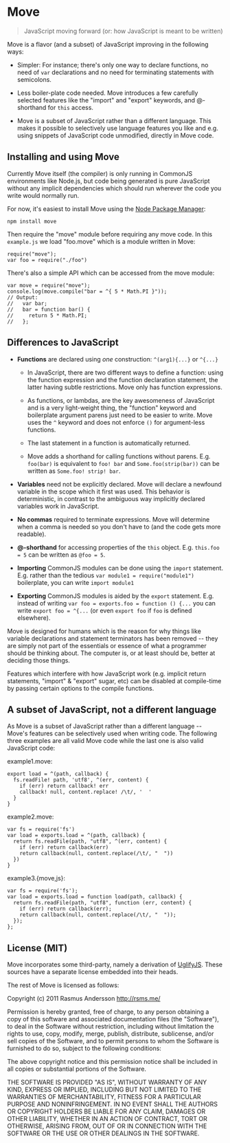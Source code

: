 # Move

> JavaScript moving forward (or: how JavaScript is meant to be written)

Move is a flavor (and a subset) of JavaScript improving in the following ways:

- Simpler: For instance; there's only one way to declare functions, no need of `var` declarations and no need for terminating statements with semicolons.

- Less boiler-plate code needed. Move introduces a few carefully selected features like the "import" and "export" keywords, and @-shorthand for `this` access.

- Move is a subset of JavaScript rather than a different language. This makes it possible to selectively use language features you like and e.g. using snippets of JavaScript code unmodified, directly in Move code.

## Installing and using Move

Currently Move itself (the compiler) is only running in CommonJS environments like Node.js, but code being generated is pure JavaScript without any implicit dependencies which should run wherever the code you write would normally run.

For now, it's easiest to install Move using the [Node Package Manager](http://npmjs.org/):

    npm install move

Then require the "move" module before requiring any move code. In this `example.js` we load "foo.move" which is a module written in Move:

    require("move");
    var foo = require("./foo")

There's also a simple API which can be accessed from the move module:

    var move = require("move");
    console.log(move.compile("bar = ^{ 5 * Math.PI }"));
    // Output:
    //   var bar;
    //   bar = function bar() {
    //     return 5 * Math.PI;
    //   };

## Differences to JavaScript

- **Functions** are declared using *one* construction: `^(arg1){...}` or `^{...}`
  
  - In JavaScript, there are two different ways to define a function: using the function expression and the function declaration statement, the latter having subtle restrictions. Move only has function expressions.
  
  - As functions, or lambdas, are the key awesomeness of JavaScript and is a very light-weight thing, the "function" keyword and boilerplate argument parens just need to be easier to write. Move uses the `^` keyword and does not enforce `()` for argument-less functions.

  - The last statement in a function is automatically returned.
  
  - Move adds a shorthand for calling functions without parens. E.g. `foo(bar)` is equivalent to `foo! bar` and `Some.foo(strip(bar))` can be written as `Some.foo! strip! bar`.

- **Variables** need not be explicitly declared. Move will declare a newfound variable in the scope which it first was used. This behavior is deterministic, in contrast to the ambiguous way implicitly declared variables work in JavaScript.

- **No commas** required to terminate expressions. Move will determine when a comma is needed so you don't have to (and the code gets more readable).

- **@-shorthand** for accessing properties of the `this` object. E.g. `this.foo = 5` can be written as `@foo = 5`.

- **Importing** CommonJS modules can be done using the `import` statement. E.g. rather than the tedious `var module1 = require("module1")` boilerplate, you can write `import module1`

- **Exporting** CommonJS modules is aided by the `export` statement. E.g. instead of writing `var foo = exports.foo = function () {...` you can write `export foo = ^{...` (or even `export foo` if `foo` is defined elsewhere).

Move is designed for humans which is the reason for why things like variable declarations and statement terminators has been removed -- they are simply not part of the essentials or essence of what a programmer should be thinking about. The computer is, or at least should be, better at deciding those things.

Features which interfere with how JavaScript work (e.g. implicit return statements, "import" & "export" sugar, etc) can be disabled at compile-time by passing certain options to the compile functions.

## A subset of JavaScript, not a different language

As Move is a subset of JavaScript rather than a different language -- Move's features can be selectively used when writing code. The following three examples are all valid Move code while the last one is also valid JavaScript code:

example1.move:

    export load = ^(path, callback) {
      fs.readFile! path, 'utf8', ^(err, content) {
        if (err) return callback! err
        callback! null, content.replace! /\t/, '  '
      }
    }

example2.move:

    var fs = require('fs')
    var load = exports.load = ^(path, callback) {
      return fs.readFile(path, "utf8", ^(err, content) {
        if (err) return callback(err)
        return callback(null, content.replace(/\t/, "  "))
      })
    }

example3.{move,js}:

    var fs = require('fs');
    var load = exports.load = function load(path, callback) {
      return fs.readFile(path, "utf8", function (err, content) {
        if (err) return callback(err);
        return callback(null, content.replace(/\t/, "  "));
      });
    };

## License (MIT)

Move incorporates some third-party, namely a derivation of [UglifyJS](https://github.com/mishoo/UglifyJS). These sources have a separate license embedded into their heads.

The rest of Move is licensed as follows:

Copyright (c) 2011 Rasmus Andersson <http://rsms.me/>

Permission is hereby granted, free of charge, to any person obtaining a copy
of this software and associated documentation files (the "Software"), to deal
in the Software without restriction, including without limitation the rights
to use, copy, modify, merge, publish, distribute, sublicense, and/or sell
copies of the Software, and to permit persons to whom the Software is
furnished to do so, subject to the following conditions:

The above copyright notice and this permission notice shall be included in
all copies or substantial portions of the Software.

THE SOFTWARE IS PROVIDED "AS IS", WITHOUT WARRANTY OF ANY KIND, EXPRESS OR
IMPLIED, INCLUDING BUT NOT LIMITED TO THE WARRANTIES OF MERCHANTABILITY,
FITNESS FOR A PARTICULAR PURPOSE AND NONINFRINGEMENT. IN NO EVENT SHALL THE
AUTHORS OR COPYRIGHT HOLDERS BE LIABLE FOR ANY CLAIM, DAMAGES OR OTHER
LIABILITY, WHETHER IN AN ACTION OF CONTRACT, TORT OR OTHERWISE, ARISING FROM,
OUT OF OR IN CONNECTION WITH THE SOFTWARE OR THE USE OR OTHER DEALINGS IN
THE SOFTWARE.
